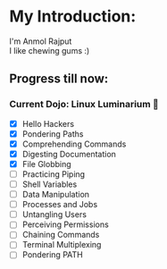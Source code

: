 # My Introduction:

I'm Anmol Rajput  
I like chewing gums :)  

## Progress till now:

### Current Dojo: Linux Luminarium 🐧

- [x] Hello Hackers
- [x] Pondering Paths
- [x] Comprehending Commands
- [x] Digesting Documentation
- [x] File Globbing
- [ ] Practicing Piping
- [ ] Shell Variables
- [ ] Data Manipulation
- [ ] Processes and Jobs
- [ ] Untangling Users
- [ ] Perceiving Permissions
- [ ] Chaining Commands
- [ ] Terminal Multiplexing
- [ ] Pondering PATH
